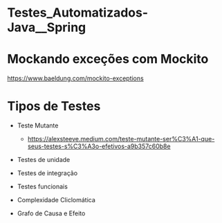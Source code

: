 # Testes_Automatizados-Java__Spring

# Mockando exceções com Mockito
https://www.baeldung.com/mockito-exceptions

# Tipos de Testes
- Teste Mutante
  - https://alexsteeve.medium.com/teste-mutante-ser%C3%A1-que-seus-testes-s%C3%A3o-efetivos-a9b357c60b8e
- Testes de unidade
- Testes de integração
- Testes funcionais

- Complexidade Cliclomática
- Grafo de Causa e Efeito
